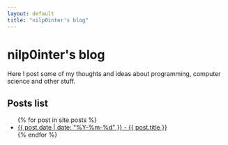 ```yaml
---
layout: default
title: "nilp0inter's blog"
---
```

# nilp0inter's blog

Here I post some of my thoughts and ideas about programming, computer science and other stuff.

## Posts list

<ul>
  {% for post in site.posts %}
    <li>
      <a href="{{ post.url }}">{{ post.date | date: "%Y-%m-%d" }} - {{ post.title }}</a>
    </li>
  {% endfor %}
</ul>
